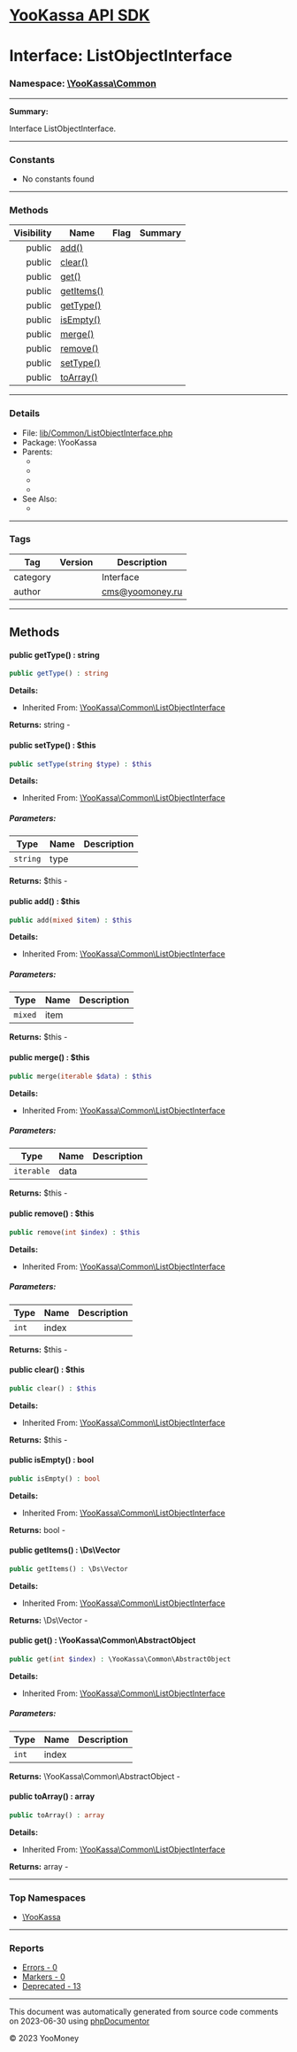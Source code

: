 # [YooKassa API SDK](../home.md)

# Interface: ListObjectInterface
### Namespace: [\YooKassa\Common](../namespaces/yookassa-common.md)
---
**Summary:**

Interface ListObjectInterface.

---
### Constants
* No constants found

---
### Methods
| Visibility | Name | Flag | Summary |
| ----------:| ---- | ---- | ------- |
| public | [add()](../classes/YooKassa-Common-ListObjectInterface.md#method_add) |  |  |
| public | [clear()](../classes/YooKassa-Common-ListObjectInterface.md#method_clear) |  |  |
| public | [get()](../classes/YooKassa-Common-ListObjectInterface.md#method_get) |  |  |
| public | [getItems()](../classes/YooKassa-Common-ListObjectInterface.md#method_getItems) |  |  |
| public | [getType()](../classes/YooKassa-Common-ListObjectInterface.md#method_getType) |  |  |
| public | [isEmpty()](../classes/YooKassa-Common-ListObjectInterface.md#method_isEmpty) |  |  |
| public | [merge()](../classes/YooKassa-Common-ListObjectInterface.md#method_merge) |  |  |
| public | [remove()](../classes/YooKassa-Common-ListObjectInterface.md#method_remove) |  |  |
| public | [setType()](../classes/YooKassa-Common-ListObjectInterface.md#method_setType) |  |  |
| public | [toArray()](../classes/YooKassa-Common-ListObjectInterface.md#method_toArray) |  |  |

---
### Details
* File: [lib/Common/ListObjectInterface.php](../../lib/Common/ListObjectInterface.php)
* Package: \YooKassa
* Parents:
  * [](\ArrayAccess)
  * [](\JsonSerializable)
  * [](\Countable)
  * [](\IteratorAggregate)
* See Also:
  * [](https://yookassa.ru/developers/api)

---
### Tags
| Tag | Version | Description |
| --- | ------- | ----------- |
| category |  | Interface |
| author |  | cms@yoomoney.ru |

---
## Methods
<a name="method_getType" class="anchor"></a>
#### public getType() : string

```php
public getType() : string
```

**Details:**
* Inherited From: [\YooKassa\Common\ListObjectInterface](../classes/YooKassa-Common-ListObjectInterface.md)

**Returns:** string - 


<a name="method_setType" class="anchor"></a>
#### public setType() : $this

```php
public setType(string $type) : $this
```

**Details:**
* Inherited From: [\YooKassa\Common\ListObjectInterface](../classes/YooKassa-Common-ListObjectInterface.md)

##### Parameters:
| Type | Name | Description |
| ---- | ---- | ----------- |
| <code lang="php">string</code> | type  |  |

**Returns:** $this - 


<a name="method_add" class="anchor"></a>
#### public add() : $this

```php
public add(mixed $item) : $this
```

**Details:**
* Inherited From: [\YooKassa\Common\ListObjectInterface](../classes/YooKassa-Common-ListObjectInterface.md)

##### Parameters:
| Type | Name | Description |
| ---- | ---- | ----------- |
| <code lang="php">mixed</code> | item  |  |

**Returns:** $this - 


<a name="method_merge" class="anchor"></a>
#### public merge() : $this

```php
public merge(iterable $data) : $this
```

**Details:**
* Inherited From: [\YooKassa\Common\ListObjectInterface](../classes/YooKassa-Common-ListObjectInterface.md)

##### Parameters:
| Type | Name | Description |
| ---- | ---- | ----------- |
| <code lang="php">iterable</code> | data  |  |

**Returns:** $this - 


<a name="method_remove" class="anchor"></a>
#### public remove() : $this

```php
public remove(int $index) : $this
```

**Details:**
* Inherited From: [\YooKassa\Common\ListObjectInterface](../classes/YooKassa-Common-ListObjectInterface.md)

##### Parameters:
| Type | Name | Description |
| ---- | ---- | ----------- |
| <code lang="php">int</code> | index  |  |

**Returns:** $this - 


<a name="method_clear" class="anchor"></a>
#### public clear() : $this

```php
public clear() : $this
```

**Details:**
* Inherited From: [\YooKassa\Common\ListObjectInterface](../classes/YooKassa-Common-ListObjectInterface.md)

**Returns:** $this - 


<a name="method_isEmpty" class="anchor"></a>
#### public isEmpty() : bool

```php
public isEmpty() : bool
```

**Details:**
* Inherited From: [\YooKassa\Common\ListObjectInterface](../classes/YooKassa-Common-ListObjectInterface.md)

**Returns:** bool - 


<a name="method_getItems" class="anchor"></a>
#### public getItems() : \Ds\Vector

```php
public getItems() : \Ds\Vector
```

**Details:**
* Inherited From: [\YooKassa\Common\ListObjectInterface](../classes/YooKassa-Common-ListObjectInterface.md)

**Returns:** \Ds\Vector - 


<a name="method_get" class="anchor"></a>
#### public get() : \YooKassa\Common\AbstractObject

```php
public get(int $index) : \YooKassa\Common\AbstractObject
```

**Details:**
* Inherited From: [\YooKassa\Common\ListObjectInterface](../classes/YooKassa-Common-ListObjectInterface.md)

##### Parameters:
| Type | Name | Description |
| ---- | ---- | ----------- |
| <code lang="php">int</code> | index  |  |

**Returns:** \YooKassa\Common\AbstractObject - 


<a name="method_toArray" class="anchor"></a>
#### public toArray() : array

```php
public toArray() : array
```

**Details:**
* Inherited From: [\YooKassa\Common\ListObjectInterface](../classes/YooKassa-Common-ListObjectInterface.md)

**Returns:** array - 




---

### Top Namespaces

* [\YooKassa](../namespaces/yookassa.md)

---

### Reports
* [Errors - 0](../reports/errors.md)
* [Markers - 0](../reports/markers.md)
* [Deprecated - 13](../reports/deprecated.md)

---

This document was automatically generated from source code comments on 2023-06-30 using [phpDocumentor](http://www.phpdoc.org/)

&copy; 2023 YooMoney
